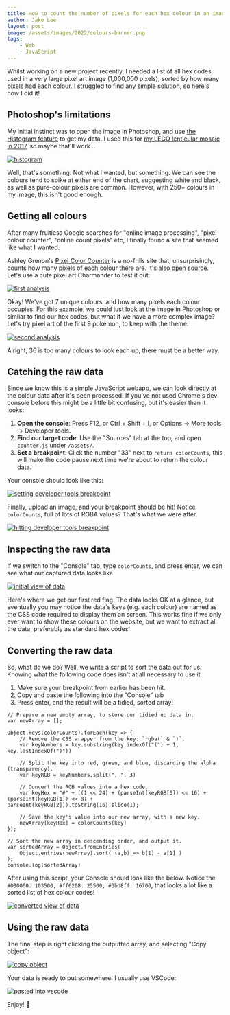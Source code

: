 ```yaml
---
title: How to count the number of pixels for each hex colour in an image
author: Jake Lee
layout: post
image: /assets/images/2022/colours-banner.png
tags:
    - Web
    - JavaScript
---
```


Whilst working on a new project recently, I needed a list of all hex codes used in a very large pixel art image (1,000,000 pixels), sorted by how many pixels had each colour. I struggled to find any simple solution, so here's how I did it!

## Photoshop's limitations

My initial instinct was to open the image in Photoshop, and use [the Histogram feature](https://helpx.adobe.com/uk/photoshop/using/viewing-histograms-pixel-values.html) to get my data. I used this for [my LEGO lenticular mosaic in 2017](https://jakelee.co.uk/lego-mario-and-luigi-lenticular-mosaic/), so maybe that'll work...

[![histogram](/assets/images/2022/colours-histogram.png)](/assets/images/2022/colours-histogram.png)

Well, that's something. Not what I wanted, but something. We can see the colours tend to spike at either end of the chart, suggesting white and black, as well as pure-colour pixels are common. However, with 250+ colours in my image, this isn't good enough.

## Getting all colours

After many fruitless Google searches for "online image processing", "pixel colour counter", "online count pixels" etc, I finally found a site that seemed like what I wanted. 

Ashley Grenon's [Pixel Color Counter](https://townsean.github.io/canvas-pixel-color-counter/) is a no-frills site that, unsurprisingly, counts how many pixels of each colour there are. It's also [open source](https://github.com/townsean/canvas-pixel-color-counter). Let's use a cute pixel art Charmander to test it out:

[![first analysis](/assets/images/2022/colours-charmander-thumbnail.png)](/assets/images/2022/colours-charmander.png)

Okay! We've got 7 unique colours, and how many pixels each colour occupies. For this example, we could just look at the image in Photoshop or similar to find our hex codes, but what if we have a more complex image? Let's try pixel art of the first 9 pokémon, to keep with the theme:

[![second analysis](/assets/images/2022/colours-first9-thumbnail.png)](/assets/images/2022/colours-first9.png)

Alright, 36 is too many colours to look each up, there must be a better way.

## Catching the raw data

Since we know this is a simple JavaScript webapp, we can look directly at the colour data after it's been processed! If you've not used Chrome's dev console before this might be a little bit confusing, but it's easier than it looks:

1. **Open the console**: Press F12, or Ctrl + Shift + I, or Options -> More tools -> Developer tools.
2. **Find our target code**: Use the "Sources" tab at the top, and open `counter.js` under `/assets/`.
3. **Set a breakpoint**: Click the number "33" next to `return colorCounts`, this will make the code pause next time we're about to return the colour data.

Your console should look like this:

[![setting developer tools breakpoint](/assets/images/2022/colours-tools-740w.png)](/assets/images/2022/colours-tools.png)

Finally, upload an image, and your breakpoint should be hit! Notice `colorCounts`, full of lots of RGBA values? That's what we were after.

[![hitting developer tools breakpoint](/assets/images/2022/colours-breakpoint-740w.png)](/assets/images/2022/colours-breakpoint.png)

## Inspecting the raw data

If we switch to the "Console" tab, type `colorCounts`, and press enter, we can see what our captured data looks like. 

[![initial view of data](/assets/images/2022/colours-initial.png)](/assets/images/2022/colours-initial.png)

Here's where we get our first red flag. The data looks OK at a glance, but eventually you may notice the data's keys (e.g. each colour) are named as the CSS code required to display them on screen. This works fine if we only ever want to show these colours on the website, but we want to extract all the data, preferably as standard hex codes! 

## Converting the raw data

So, what do we do? Well, we write a script to sort the data out for us. Knowing what the following code does isn't at all necessary to use it. 

1. Make sure your breakpoint from earlier has been hit.
2. Copy and paste the following into the "Console" tab
3. Press enter, and the result will be a tidied, sorted array!

```
// Prepare a new empty array, to store our tidied up data in.
var newArray = []; 

Object.keys(colorCounts).forEach(key => {
    // Remove the CSS wrapper from the key: `rgba(` & `)`.
    var keyNumbers = key.substring(key.indexOf("(") + 1, key.lastIndexOf(")"))

    // Split the key into red, green, and blue, discarding the alpha (transparency).
    var keyRGB = keyNumbers.split(", ", 3)

    // Convert the RGB values into a hex code.
    var keyHex = "#" + ((1 << 24) + (parseInt(keyRGB[0]) << 16) + (parseInt(keyRGB[1]) << 8) + parseInt(keyRGB[2])).toString(16).slice(1);

    // Save the key's value into our new array, with a new key.
    newArray[keyHex] = colorCounts[key]
}); 

// Sort the new array in descending order, and output it.
var sortedArray = Object.fromEntries(
    Object.entries(newArray).sort( (a,b) => b[1] - a[1] )    
);
console.log(sortedArray)
```

After using this script, your Console should look like the below. Notice the `#000000: 103500, #ff6208: 25500, #3bd8ff: 16700`, that looks a lot like a sorted list of hex colour codes!

[![converted view of data](/assets/images/2022/colours-result-740w.png)](/assets/images/2022/colours-result.png)

## Using the raw data

The final step is right clicking the outputted array, and selecting "Copy object":

[![copy object](/assets/images/2022/colours-copyobject.png)](/assets/images/2022/colours-copyobject.png)

Your data is ready to put somewhere! I usually use VSCode:

[![pasted into vscode](/assets/images/2022/colours-vscode.png)](/assets/images/2022/colours-vscode.png)

Enjoy! 🎉